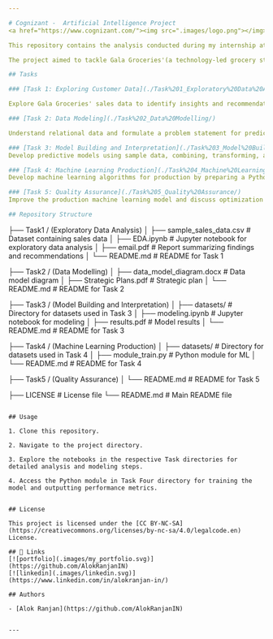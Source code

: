```yaml
---

# Cognizant -  Artificial Intelligence Project
<a href="https://www.cognizant.com/"><img src=".images/logo.png"></img></a>

This repository contains the analysis conducted during my internship at Cognizant. 

The project aimed to tackle Gala Groceries'(a technology-led grocery store chain based in the USA) supply chain issue by optimizing item stocking to enhance cost efficiency and customer satisfaction by exploring sales data, understanding relational data, building predictive models, and deploying ML algorithms for production.

## Tasks

### [Task 1: Exploring Customer Data](./Task%201_Exploratory%20Data%20Analysis/)

Explore Gala Groceries' sales data to identify insights and recommendations for optimizing stock levels.

### [Task 2: Data Modeling](./Task%202_Data%20Modelling/)

Understand relational data and formulate a problem statement for predicting stock levels based on sales and sensor data.

### [Task 3: Model Building and Interpretation](./Task%203_Model%20Building%20and%20Interpretation/)
Develop predictive models using sample data, combining, transforming, and modeling three datasets effectively to address the business problem statement.

### [Task 4: Machine Learning Production](./Task%204_Machine%20Learning%20Production/)
Develop machine learning algorithms for production by preparing a Python module for training models and outputting performance metrics.

### [Task 5: Quality Assurance](./Task%205_Quality%20Assurance/)
Improve the production machine learning model and discuss optimization strategies with the ML engineering team for better performance before integration.

## Repository Structure

```
├── Task1 / (Exploratory Data Analysis)
│   ├── sample_sales_data.csv    # Dataset containing sales data
│   ├── EDA.ipynb                # Jupyter notebook for exploratory data analysis
│   ├── email.pdf                # Report summarizing findings and recommendations
│   └── README.md                # README for Task 1

├── Task2 / (Data Modelling)
│   ├── data_model_diagram.docx  # Data model diagram
│   ├── Strategic Plans.pdf      # Strategic plan
│   └── README.md                # README for Task 2

├── Task3 / (Model Building and Interpretation)
│   ├── datasets/                # Directory for datasets used in Task 3
│   ├── modeling.ipynb           # Jupyter notebook for modeling
│   ├── results.pdf              # Model results
│   └── README.md                # README for Task 3

├── Task4 / (Machine Learning Production)
│   ├── datasets/                # Directory for datasets used in Task 4
│   ├── module_train.py          # Python module for ML
│   └── README.md                # README for Task 4

├── Task5 / (Quality Assurance)
│   └── README.md                # README for Task 5

├── LICENSE                      # License file
└── README.md                    # Main README file
```

## Usage

1. Clone this repository.

2. Navigate to the project directory.

3. Explore the notebooks in the respective Task directories for detailed analysis and modeling steps.

4. Access the Python module in Task Four directory for training the model and outputting performance metrics.


## License

This project is licensed under the [CC BY-NC-SA](https://creativecommons.org/licenses/by-nc-sa/4.0/legalcode.en) License.

## 🔗 Links
[![portfolio](.images/my_portfolio.svg)](https://github.com/AlokRanjanIN)
[![linkedin](.images/linkedin.svg)](https://www.linkedin.com/in/alokranjan-in/)

## Authors

- [Alok Ranjan](https://github.com/AlokRanjanIN)
  
   
---
```




